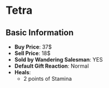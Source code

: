 # Tetra

## Basic Information

- **Buy Price**: 37$
- **Sell Price**: 18$
- **Sold by Wandering Salesman**: YES
- **Default Gift Reaction**: Normal
- **Heals**:
  - 2 points of Stamina